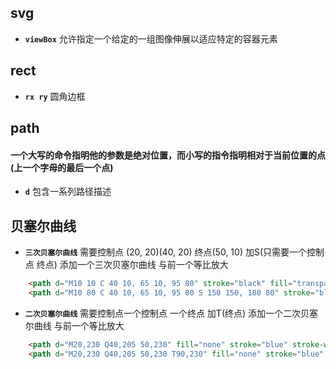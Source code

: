 ## svg
* __`viewBox`__ 允许指定一个给定的一组图像伸展以适应特定的容器元素
## rect
* __`rx ry`__ 圆角边框
## path
#### 一个大写的命令指明他的参数是绝对位置，而小写的指令指明相对于当前位置的点(上一个字母的最后一个点)
* __`d`__ 包含一系列路径描述
## 贝塞尔曲线
* __`三次贝塞尔曲线`__ 需要控制点 (20, 20)(40, 20) 终点(50, 10) 加S(只需要一个控制点 终点) 添加一个三次贝塞尔曲线 与前一个等比放大
```html
    <path d="M10 10 C 40 10, 65 10, 95 80" stroke="black" fill="transparent"/>
    <path d="M10 80 C 40 10, 65 10, 95 80 S 150 150, 180 80" stroke="black" fill="transparent"/>
```
* __`二次贝塞尔曲线`__  需要控制点一个控制点 一个终点 加T(终点) 添加一个二次贝塞尔曲线 与前一个等比放大
```html
    <path d="M20,230 Q40,205 50,230" fill="none" stroke="blue" stroke-width="5"></path>
    <path d="M20,230 Q40,205 50,230 T90,230" fill="none" stroke="blue" stroke-width="5"></path>
```
